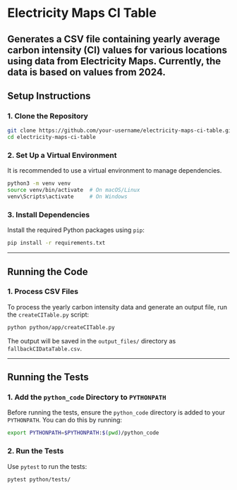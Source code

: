 # Electricity Maps CI Table

Generates a CSV file containing yearly average carbon intensity (CI) values for various locations using data from Electricity Maps. Currently, the data is based on values from 2024.
---

## Setup Instructions

### 1. Clone the Repository
```bash
git clone https://github.com/your-username/electricity-maps-ci-table.git
cd electricity-maps-ci-table
```

### 2. Set Up a Virtual Environment
It is recommended to use a virtual environment to manage dependencies.

```bash
python3 -m venv venv
source venv/bin/activate  # On macOS/Linux
venv\Scripts\activate     # On Windows
```

### 3. Install Dependencies
Install the required Python packages using `pip`:

```bash
pip install -r requirements.txt
```

---

## Running the Code

### 1. Process CSV Files
To process the yearly carbon intensity data and generate an output file, run the `createCITable.py` script:

```bash
python python/app/createCITable.py
```

The output will be saved in the `output_files/` directory as `fallbackCIDataTable.csv`.

---

## Running the Tests

### 1. Add the `python_code` Directory to `PYTHONPATH`
Before running the tests, ensure the `python_code` directory is added to your `PYTHONPATH`. You can do this by running:

```bash
export PYTHONPATH=$PYTHONPATH:$(pwd)/python_code
```

### 2. Run the Tests
Use `pytest` to run the tests:

```bash
pytest python/tests/
```